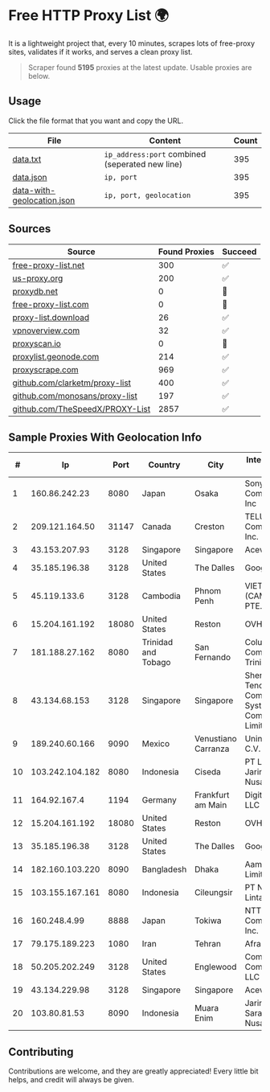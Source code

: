
# Free HTTP Proxy List 🌍

It is a lightweight project that, every 10 minutes, scrapes lots of free-proxy sites, validates if it works, and serves a clean proxy list.


> Scraper found **5195** proxies at the latest update. Usable proxies are below.

## Usage

Click the file format that you want and copy the URL.


|File|Content|Count|
|----|-------|-----|
|[data.txt](https://raw.githubusercontent.com/themiralay/Proxy-List-World/master/data.txt)|`ip_address:port` combined (seperated new line)|395|
|[data.json](https://raw.githubusercontent.com/themiralay/Proxy-List-World/master/data.json)|`ip, port`|395|
|[data-with-geolocation.json](https://raw.githubusercontent.com/themiralay/Proxy-List-World/master/data-with-geolocation.json)|`ip, port, geolocation`|395|

## Sources

|Source|Found Proxies|Succeed|
|------|-------------|-------|
|[free-proxy-list.net](https://free-proxy-list.net)|300|✅|
|[us-proxy.org](https://www.us-proxy.org)|200|✅|
|[proxydb.net](http://proxydb.net)|0|🚫|
|[free-proxy-list.com](https://free-proxy-list.com/?page=&port=&type%5B%5D=http&type%5B%5D=https&up_time=0&search=Search)|0|🚫|
|[proxy-list.download](https://www.proxy-list.download/HTTP)|26|✅|
|[vpnoverview.com](https://vpnoverview.com/privacy/anonymous-browsing/free-proxy-servers)|32|✅|
|[proxyscan.io](https://www.proxyscan.io)|0|🚫|
|[proxylist.geonode.com](https://proxylist.geonode.com/api/proxy-list?limit=300&page=1&sort_by=lastChecked&sort_type=desc&protocols=http,https)|214|✅|
|[proxyscrape.com](https://api.proxyscrape.com/v2/?request=displayproxies&protocol=http&timeout=10000&country=all&ssl=all&anonymity=all)|969|✅|
|[github.com/clarketm/proxy-list](https://raw.githubusercontent.com/clarketm/proxy-list/master/proxy-list-raw.txt)|400|✅|
|[github.com/monosans/proxy-list](https://raw.githubusercontent.com/monosans/proxy-list/main/proxies/http.txt)|197|✅|
|[github.com/TheSpeedX/PROXY-List](https://raw.githubusercontent.com/TheSpeedX/PROXY-List/master/http.txt)|2857|✅|


## Sample Proxies With Geolocation Info

|#|Ip|Port|Country|City|Internet Service Provider|
|-|--|----|-------|----|-------------------------|
|1|160.86.242.23|8080|Japan|Osaka|Sony Network Communications Inc|
|2|209.121.164.50|31147|Canada|Creston|TELUS Communications Inc.|
|3|43.153.207.93|3128|Singapore|Singapore|Aceville Pte.ltd|
|4|35.185.196.38|3128|United States|The Dalles|Google LLC|
|5|45.119.133.6|3128|Cambodia|Phnom Penh|VIETTEL (CAMBODIA) PTE., LTD|
|6|15.204.161.192|18080|United States|Reston|OVH SAS|
|7|181.188.27.162|8080|Trinidad and Tobago|San Fernando|Columbus Communications Trinidad Limited.|
|8|43.134.68.153|3128|Singapore|Singapore|Shenzhen Tencent Computer Systems Company Limited|
|9|189.240.60.166|9090|Mexico|Venustiano Carranza|Uninet S.A. de C.V.|
|10|103.242.104.182|8080|Indonesia|Ciseda|PT Lintas Jaringan Nusantara|
|11|164.92.167.4|1194|Germany|Frankfurt am Main|DigitalOcean, LLC|
|12|15.204.161.192|18080|United States|Reston|OVH SAS|
|13|35.185.196.38|3128|United States|The Dalles|Google LLC|
|14|182.160.103.220|8090|Bangladesh|Dhaka|Aamra Networks Limited|
|15|103.155.167.161|8080|Indonesia|Cileungsir|PT Network Lintas Fiberindo|
|16|160.248.4.99|8888|Japan|Tokiwa|NTT PC Communications, Inc.|
|17|79.175.189.223|1080|Iran|Tehran|Afranet|
|18|50.205.202.249|3128|United States|Englewood|Comcast Cable Communications, LLC|
|19|43.134.229.98|3128|Singapore|Singapore|Aceville Pte.ltd|
|20|103.80.81.53|8090|Indonesia|Muara Enim|Jaringanku Sarana Nusantara|



## Contributing

Contributions are welcome, and they are greatly appreciated! Every
little bit helps, and credit will always be given.

